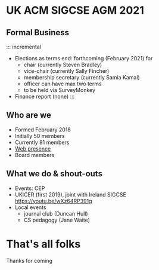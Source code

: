 # UK ACM SIGCSE AGM 2021 


## Formal Business

::: incremental

- Elections as terms end: forthcoming (February 2021) for 
  - chair (currently Steven Bradley)
  - vice-chair (currently Sally Fincher)
  - membership secretary (currently Samia Kamal)
  - officer can have max two terms
  - to be held via SurveyMonkey
- Finance report (none)
:::
    
## Who are we

- Formed February 2018
- Initially 50 members
- Currently 81 members
- [Web presence](https://uki-sigcse.hosting.acm.org/contact/)
- Board members


## What we do & shout-outs

- Events: CEP
- UKICER (first 2019), joint with Ireland SIGCSE <https://youtu.be/wXz64RP391g>
- Local events
  - journal club (Duncan Hull)
  - CS pedagogy  (Jane Waite)


# That's all folks 

Thanks for coming
